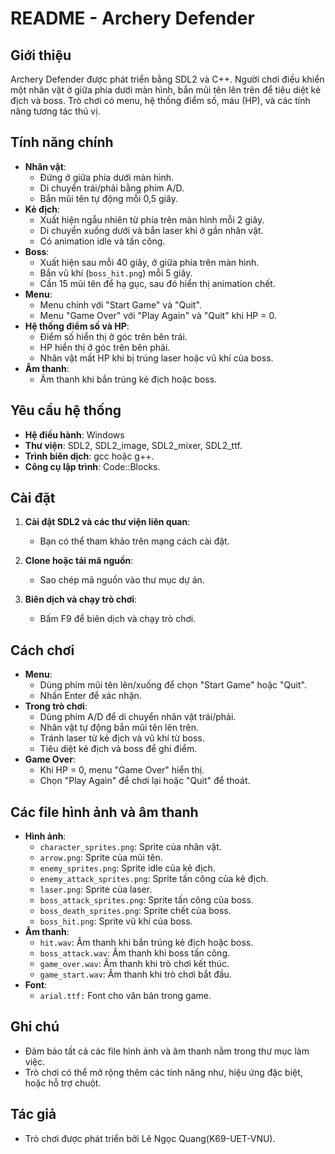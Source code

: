 # README - Archery Defender

## Giới thiệu

Archery Defender được phát triển bằng SDL2 và C++. Người chơi điều khiển một nhân vật ở giữa phía dưới màn hình, bắn mũi tên lên trên để tiêu diệt kẻ địch và boss. Trò chơi có menu, hệ thống điểm số, máu (HP), và các tính năng tương tác thú vị.

## Tính năng chính

- **Nhân vật**:
  - Đứng ở giữa phía dưới màn hình.
  - Di chuyển trái/phải bằng phím A/D.
  - Bắn mũi tên tự động mỗi 0,5 giây.
- **Kẻ địch**:
  - Xuất hiện ngẫu nhiên từ phía trên màn hình mỗi 2 giây.
  - Di chuyển xuống dưới và bắn laser khi ở gần nhân vật.
  - Có animation idle và tấn công.
- **Boss**:
  - Xuất hiện sau mỗi 40 giây, ở giữa phía trên màn hình.
  - Bắn vũ khí (`boss_hit.png`) mỗi 5 giây.
  - Cần 15 mũi tên để hạ gục, sau đó hiển thị animation chết.
- **Menu**:
  - Menu chính với "Start Game" và "Quit".
  - Menu "Game Over" với "Play Again" và "Quit" khi HP = 0.
- **Hệ thống điểm số và HP**:
  - Điểm số hiển thị ở góc trên bên trái.
  - HP hiển thị ở góc trên bên phải.
  - Nhân vật mất HP khi bị trúng laser hoặc vũ khí của boss.
- **Âm thanh**:
  - Âm thanh khi bắn trúng kẻ địch hoặc boss.

## Yêu cầu hệ thống

- **Hệ điều hành**: Windows
- **Thư viện**: SDL2, SDL2_image, SDL2_mixer, SDL2_ttf.
- **Trình biên dịch**: gcc hoặc g++.
- **Công cụ lập trình**: Code::Blocks.
## Cài đặt

1. **Cài đặt SDL2 và các thư viện liên quan**:

   - Bạn có thể tham khảo trên mạng cách cài đặt.

2. **Clone hoặc tải mã nguồn**:

   - Sao chép mã nguồn vào thư mục dự án.

3. **Biên dịch và chạy trò chơi**:

   - Bấm F9 để biên dịch và chạy trò chơi.

## Cách chơi

- **Menu**:
  - Dùng phím mũi tên lên/xuống để chọn "Start Game" hoặc "Quit".
  - Nhấn Enter để xác nhận.
- **Trong trò chơi**:
  - Dùng phím A/D để di chuyển nhân vật trái/phải.
  - Nhân vật tự động bắn mũi tên lên trên.
  - Tránh laser từ kẻ địch và vũ khí từ boss.
  - Tiêu diệt kẻ địch và boss để ghi điểm.
- **Game Over**:
  - Khi HP = 0, menu "Game Over" hiển thị.
  - Chọn "Play Again" để chơi lại hoặc "Quit" để thoát.

## Các file hình ảnh và âm thanh

- **Hình ảnh**:
  - `character_sprites.png`: Sprite của nhân vật.
  - `arrow.png`: Sprite của mũi tên.
  - `enemy_sprites.png`: Sprite idle của kẻ địch.
  - `enemy_attack_sprites.png`: Sprite tấn công của kẻ địch.
  - `laser.png`: Sprite của laser.
  - `boss_attack_sprites.png`: Sprite tấn công của boss.
  - `boss_death_sprites.png`: Sprite chết của boss.
  - `boss_hit.png`: Sprite vũ khí của boss.
- **Âm thanh**:
  - `hit.wav`: Âm thanh khi bắn trúng kẻ địch hoặc boss.
  - `boss_attack.wav`: Âm thanh khi boss tấn công.
  - `game_over.wav`: Âm thanh khi trò chơi kết thúc.
  - `game_start.wav`: Âm thanh khi trò chơi bắt đầu.
- **Font**:
  - `arial.ttf:` Font cho văn bản trong game.

## Ghi chú

- Đảm bảo tất cả các file hình ảnh và âm thanh nằm trong thư mục làm việc.
- Trò chơi có thể mở rộng thêm các tính năng như, hiệu ứng đặc biệt, hoặc hỗ trợ chuột.

## Tác giả

- Trò chơi được phát triển bởi Lê Ngọc Quang(K69-UET-VNU).
